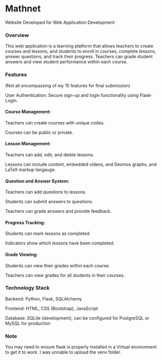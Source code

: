 # Mathnet
Website Developed for Web Application Development

### Overview

This web application is a learning platform that allows teachers to create courses and lessons, and students to enroll in courses, complete lessons, answer questions, and track their progress. Teachers can grade student answers and view student performance within each course.

### Features
(Not all encompassing of my 15 features for final submission)

User Authentication: Secure sign-up and login functionality using Flask-Login.

#### Course Management:

Teachers can create courses with unique codes.

Courses can be public or private.

#### Lesson Management:

Teachers can add, edit, and delete lessons.

Lessons can include content, embedded videos, and Desmos graphs, and LaTeX markup langauge.

#### Question and Answer System:

Teachers can add questions to lessons.

Students can submit answers to questions.

Teachers can grade answers and provide feedback.

#### Progress Tracking:

Students can mark lessons as completed.

Indicators show which lessons have been completed.

#### Grade Viewing:

Students can view their grades within each course.

Teachers can view grades for all students in their courses.


### Technology Stack

Backend: Python, Flask, SQLAlchemy

Frontend: HTML, CSS (Bootstrap), JavaScript

Database: SQLite (development), can be configured for PostgreSQL or MySQL for production

### Note
You may need to ensure flask is properly installed in a Virtual environment to get it to work. I was unnable to upload the venv folder.

